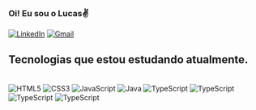 ### Oi! Eu sou o Lucas✌️

[![LinkedIn](https://img.shields.io/badge/LinkedIn-0077B5?style=for-the-badge&logo=linkedin&logoColor=white)](https://www.linkedin.com/in/lucas-souza-ribeiro-da-silva-26161a270/)
[![Gmail](https://img.shields.io/badge/Gmail-D14836?style=for-the-badge&logo=gmail&logoColor=white)](mailto:lucasouzaribeiro12345@gmail.com)

<!--![Lucas GitHub stats](https://github-readme-stats.vercel.app/api?username=LucasSrSilva&show_icons=true&theme=radical)!-->

## Tecnologias que estou estudando atualmente.

<div style="display: inline_block"><br>
    <img align="center" alt="HTML5" src="https://img.shields.io/badge/HTML5-E34F26?style=for-the-badge&logo=html5&logoColor=white">
    <img align="center" alt="CSS3" src="https://img.shields.io/badge/CSS3-1572B6?style=for-the-badge&logo=css3&logoColor=white">
    <img align="center" alt="JavaScript" src="https://img.shields.io/badge/JavaScript-F7DF1E?style=for-the-badge&logo=javascript&logoColor=black"> 
    <img align="center" alt="Java" src="https://img.shields.io/badge/Java-ED8B00?style=for-the-badge&logo=openjdk&logoColor=white">
    <img align="center" alt="TypeScript" src="https://img.shields.io/badge/typescript-%23007ACC.svg?style=for-the-badge&logo=typescript&logoColor=white">
    <img align="center" alt="TypeScript" src="https://img.shields.io/badge/nestjs-%23E0234E.svg?style=for-the-badge&logo=nestjs&logoColor=white">
    <img align="center" alt="TypeScript" src="https://img.shields.io/badge/angular-%23DD0031.svg?style=for-the-badge&logo=angular&logoColor=white">
    <img align="center" alt="TypeScript" src="https://img.shields.io/badge/react-%2320232a.svg?style=for-the-badge&logo=react&logoColor=%2361DAFB">
    
</div>

